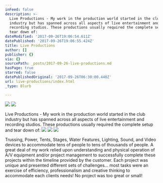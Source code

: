 ```yaml
---
inFeed: false
description: >-
  Live Productions - My work in the production world started in the club
  industry but has spanned across all aspects of live entertainment and
  recording studios. These productions usually required the complete setup and
  tear down of:
dateModified: '2017-09-26T19:06:54.611Z'
datePublished: '2017-09-26T19:06:55.424Z'
title: Live Productions
author: []
publisher: {}
via: {}
sourcePath: _posts/2017-09-26-live-productions.md
hasPage: true
starred: false
datePublishedOriginal: '2017-09-26T06:30:00.440Z'
url: live-productions/index.html
_type: Blurb

---
```

![](https://the-grid-user-content.s3-us-west-2.amazonaws.com/e1aa1f43-c002-467a-992a-4ded5f7f6151.jpg)
![](https://the-grid-user-content.s3-us-west-2.amazonaws.com/a3150ba6-c50a-417d-8b3a-38fe1aed4b5d.jpg)

Live Productions - My work in the production world started in the club industry but has spanned across all aspects of live entertainment and recording studios. These productions usually required the complete setup and tear down of:
![](https://the-grid-user-content.s3-us-west-2.amazonaws.com/e42cdb96-8756-4354-8e60-9cbef5d2152a.jpg)
![](https://the-grid-user-content.s3-us-west-2.amazonaws.com/2b39f7f5-ca0c-4672-a06b-28dc1d7d63f5.jpg)
![](https://the-grid-user-content.s3-us-west-2.amazonaws.com/83556e19-7024-4cbd-96e4-59b38cf5d2ac.jpg)

Trussing, Power, Tents, Stages, Water Features, Lighting, Sound, and Video devices to accommodate tens of people to tens of thousands of people. A great deal of my work relied upon understanding and physical operation of A/V equipment and/or project management to successfully complete these projects within the timeline provided by the customer. Each project was unique and presented different sets of challenges... most tasks were an exercise of efficiency, professionalism and creative thinking to accommodate each clients needs! No project was too great or small!
